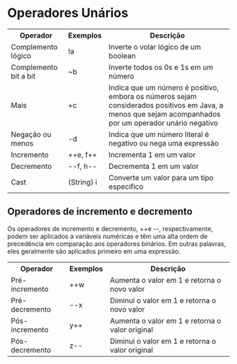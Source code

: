<h1>Operadores Unários</h1>

<table>
  <tr>
    <th>Operador</th>
    <th>Exemplos</th>
    <th>Descrição</th>
  </tr>
  <tr>
    <td>Complemento lógico</td>
    <td>!a</td>
    <td>Inverte o volar lógico de um boolean</td>
  </tr>
  <tr>
    <td>Complemento bit a bit</td>
    <td>~b</td>
    <td>Inverte todos os 0s e 1s em um número</td>
  </tr>
  <tr>
    <td>Mais</td>
    <td>+c</td>
    <td>Indica que um número é positivo, embora os números sejam considerados positivos em Java, a menos que sejam acompanhados por um operador unário negativo</td>
  </tr>
  <tr>
    <td>Negação ou menos</td>
    <td>-d</td>
    <td>Indica que um número literal é negativo ou nega uma expressão</td>
  </tr>
  <tr>
    <td>Incremento</td>
    <td>++e, f++</td>
    <td>Incrementa 1 em um valor</td>
  </tr>
  <tr>
    <td>Decremento</td>
    <td>--f, h--</td>
    <td>Decrementa 1 em um valor</td>
  </tr>
  <tr>
    <td>Cast</td>
    <td>(String) i</td>
    <td>Converte um valor para um tipo específico</td>
  </tr>
</table>

<h2>Operadores de incremento e decremento</h2>
<p>
	Os operadores de incremento e decremento, ++e --, respectivamente, podem ser aplicados a variáveis ​​numéricas e têm uma alta ordem de precedência em comparação aos operadores binários. 
	Em outras palavras, eles geralmente são aplicados primeiro em uma expressão.
</P>
<table>
	<tr>
		<th>Operador</th>
		<th>Exemplos</th>
		<th>Descrição</th>
	</tr>
	<tr>
		<td>Pré-incremento</td>
		<td>++w</td>
		<td>Aumenta o valor em 1 e retorna o novo valor</td>
	</tr>
	<tr>
		<td>Pré-decremento</td>
		<td>--x</td>
		<td>Diminui o valor em 1 e retorna o novo valor</td>
	</tr>
	<tr>
		<td>Pós-incremento</td>
		<td>y++</td>
		<td>Aumenta o valor em 1 e retorna o valor original</td>
	</tr>
	<tr>
		<td>Pós-decremento</td>
		<td>z--</td>
		<td>Diminui o valor em 1 e retorna o valor original</td>
	</tr>
</table>